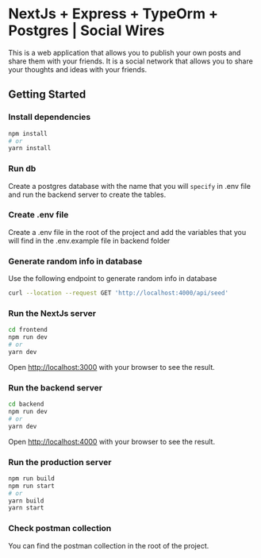 # NextJs + Express + TypeOrm + Postgres | Social Wires

This is a web application that allows you to publish your own posts and share them with your friends. It is a social network that allows you to share your thoughts and ideas with your friends.

## Getting Started

### Install dependencies

```bash
npm install
# or
yarn install
```

### Run db

Create a postgres database with the name that you will `specify` in .env file and run the backend server to create the tables.

### Create .env file

Create a .env file in the root of the project and add the variables that you will find in the .env.example file in backend folder


### Generate random info in database

Use the following endpoint to generate random info in database

```bash
curl --location --request GET 'http://localhost:4000/api/seed'
```

### Run the NextJs server


```bash
cd frontend
npm run dev
# or
yarn dev
```

Open [http://localhost:3000](http://localhost:3000) with your browser to see the result.

### Run the backend server

```bash
cd backend
npm run dev
# or
yarn dev
```

Open [http://localhost:4000](http://localhost:4000) with your browser to see the result.

### Run the production server

```bash
npm run build
npm run start
# or
yarn build
yarn start
```

### Check postman collection

You can find the postman collection in the root of the project.
